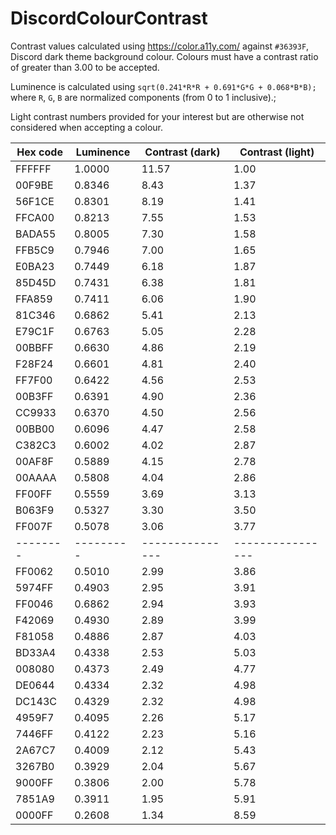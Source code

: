 # DiscordColourContrast

Contrast values calculated using https://color.a11y.com/ against `#36393F`, Discord dark theme background colour. Colours must have a contrast ratio of greater than 3.00 to be accepted.

Luminence is calculated using `sqrt(0.241*R*R + 0.691*G*G + 0.068*B*B);` where `R`, `G`, `B` are normalized components (from 0 to 1 inclusive).;

Light contrast numbers provided for your interest but are otherwise not considered when accepting a colour.

|Hex code|Luminence|Contrast (dark)|Contrast (light)|
|--------|---------|---------------|----------------|
| FFFFFF | 1.0000  | 11.57         | 1.00           |
| 00F9BE | 0.8346  | 8.43          | 1.37           |
| 56F1CE | 0.8301  | 8.19          | 1.41           |
| FFCA00 | 0.8213  | 7.55          | 1.53           |
| BADA55 | 0.8005  | 7.30          | 1.58           |
| FFB5C9 | 0.7946  | 7.00          | 1.65           |
| E0BA23 | 0.7449  | 6.18          | 1.87           |
| 85D45D | 0.7431  | 6.38          | 1.81           |
| FFA859 | 0.7411  | 6.06          | 1.90           |
| 81C346 | 0.6862  | 5.41          | 2.13           |
| E79C1F | 0.6763  | 5.05          | 2.28           |
| 00BBFF | 0.6630  | 4.86          | 2.19           |
| F28F24 | 0.6601  | 4.81          | 2.40           |
| FF7F00 | 0.6422  | 4.56          | 2.53           |
| 00B3FF | 0.6391  | 4.90          | 2.36           |
| CC9933 | 0.6370  | 4.50          | 2.56           |
| 00BB00 | 0.6096  | 4.47          | 2.58           |
| C382C3 | 0.6002  | 4.02          | 2.87           |
| 00AF8F | 0.5889  | 4.15          | 2.78           |
| 00AAAA | 0.5808  | 4.04          | 2.86           |
| FF00FF | 0.5559  | 3.69          | 3.13           |
| B063F9 | 0.5327  | 3.30          | 3.50           |
| FF007F | 0.5078  | 3.06          | 3.77           |
|--------|---------|---------------|----------------|
| FF0062 | 0.5010  | 2.99          | 3.86           |
| 5974FF | 0.4903  | 2.95          | 3.91           |
| FF0046 | 0.6862  | 2.94          | 3.93           |
| F42069 | 0.4930  | 2.89          | 3.99           |
| F81058 | 0.4886  | 2.87          | 4.03           |
| BD33A4 | 0.4338  | 2.53          | 5.03           |
| 008080 | 0.4373  | 2.49          | 4.77           |
| DE0644 | 0.4334  | 2.32          | 4.98           |
| DC143C | 0.4329  | 2.32          | 4.98           |
| 4959F7 | 0.4095  | 2.26          | 5.17           |
| 7446FF | 0.4122  | 2.23          | 5.16           |
| 2A67C7 | 0.4009  | 2.12          | 5.43           |
| 3267B0 | 0.3929  | 2.04          | 5.67           |
| 9000FF | 0.3806  | 2.00          | 5.78           |
| 7851A9 | 0.3911  | 1.95          | 5.91           |
| 0000FF | 0.2608  | 1.34          | 8.59           |
